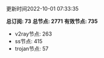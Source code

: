 更新时间2022-10-01 07:33:35

**总订阅: 73**
**总节点: 2771**
**有效节点: 735**
- v2ray节点: 263
- ss节点: 415
- trojan节点: 57
